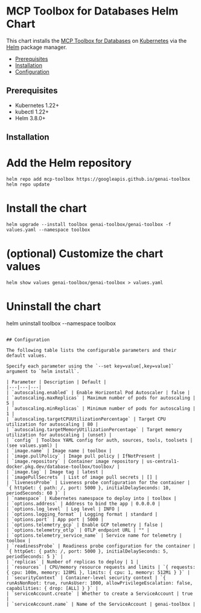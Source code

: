 # MCP Toolbox for Databases Helm Chart

This chart installs the [MCP Toolbox for Databases](https://googleapis.github.io/genai-toolbox/getting-started/introduction/) on [Kubernetes](https://kubernetes.io) via the [Helm](https://helm.sh) package manager.

- [Prerequisites](#prerequisites)
- [Installation](#installation)
- [Configuration](#configuration)

## Prerequisites

- Kubernetes 1.22+
- kubectl 1.22+ 
- Helm 3.8.0+ 

## Installation

# Add the Helm repository

```shell
helm repo add mcp-toolbox https://googleapis.github.io/genai-toolbox
helm repo update
```

# Install the chart

```shell
helm upgrade --install toolbox genai-toolbox/genai-toolbox -f values.yaml --namespace toolbox
```
# (optional) Customize the chart values

```shell
helm show values genai-toolbox/genai-toolbox > values.yaml
```

# Uninstall the chart
helm uninstall toolbox --namespace toolbox
```

## Configuration

The following table lists the configurable parameters and their default values.

Specify each parameter using the `--set key=value[,key=value]` argument to `helm install`.

| Parameter | Description | Default |
|---|---|---|
| `autoscaling.enabled` | Enable Horizontal Pod Autoscaler | false |
| `autoscaling.maxReplicas` | Maximum number of pods for autoscaling | 5 |
| `autoscaling.minReplicas` | Minimum number of pods for autoscaling | 1 |
| `autoscaling.targetCPUUtilizationPercentage` | Target CPU utilization for autoscaling | 80 |
| `autoscaling.targetMemoryUtilizationPercentage` | Target memory utilization for autoscaling | (unset) |
| `config` | Toolbox YAML config for auth, sources, tools, toolsets | (see values.yaml) |
| `image.name` | Image name | toolbox |
| `image.pullPolicy` | Image pull policy | IfNotPresent |
| `image.repository` | Container image repository | us-central1-docker.pkg.dev/database-toolbox/toolbox/ |
| `image.tag` | Image tag | latest |
| `imagePullSecrets` | List of image pull secrets | [] |
| `livenessProbe` | Liveness probe configuration for the container | `{ httpGet: { path: /, port: 5000 }, initialDelaySeconds: 10, periodSeconds: 60 }` |
| `namespace` | Kubernetes namespace to deploy into | toolbox |
| `options.address` | Address to bind the app | 0.0.0.0 |
| `options.log_level` | Log level | INFO |
| `options.logging_format` | Logging format | standard |
| `options.port` | App port | 5000 |
| `options.telemetry_gcp` | Enable GCP telemetry | false |
| `options.telemetry_otlp` | OTLP endpoint URL | "" |
| `options.telemetry_service_name` | Service name for telemetry | toolbox |
| `readinessProbe` | Readiness probe configuration for the container | `{ httpGet: { path: /, port: 5000 }, initialDelaySeconds: 5, periodSeconds: 5 }` |
| `replicas` | Number of replicas to deploy | 1 |
| `resources` | CPU/memory resource requests and limits | `{ requests: { cpu: 100m, memory: 128Mi }, limits: { cpu: 1, memory: 512Mi } }` |
| `securityContext` | Container-level security context | `{ runAsNonRoot: true, runAsUser: 1000, allowPrivilegeEscalation: false, capabilities: { drop: [ALL] } }` |
| `serviceAccount.create` | Whether to create a ServiceAccount | true |
| `serviceAccount.name` | Name of the ServiceAccount | genai-toolbox |